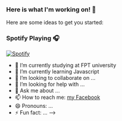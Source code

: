 ### Here is what I'm working on! 👋
Here are some ideas to get you started:
### Spotify Playing 🎧
[![Spotify](https://2pm2la8cv.vercel.app/api/spotify)](https://open.spotify.com/user/31dcg2zvtprcwumfkppqxlarto7e)
- 🔭 I’m currently studying at FPT university
- 🌱 I’m currently learning Javascript
- 👯 I’m looking to collaborate on ...
- 🤔 I’m looking for help with ...
- 💬 Ask me about ...
- 📫 How to reach me: [my Facebook](facebook.com/sangtqs)
- 😄 Pronouns: ...
- ⚡ Fun fact: ...
-->
